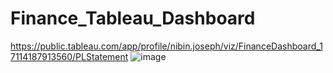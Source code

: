 # Finance_Tableau_Dashboard
https://public.tableau.com/app/profile/nibin.joseph/viz/FinanceDashboard_17114187913560/PLStatement
![image](https://github.com/nibinkjoseph/Finance_Tableau_Dashboard_/assets/63180074/9988f94f-caf1-4117-9237-0da49b4a826d)

